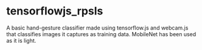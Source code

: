 # tensorflowjs_rpsls
A basic hand-gesture classifier made using tensorflow.js and webcam.js that classifies images it captures as training data.
MobileNet has been used as it is light.
